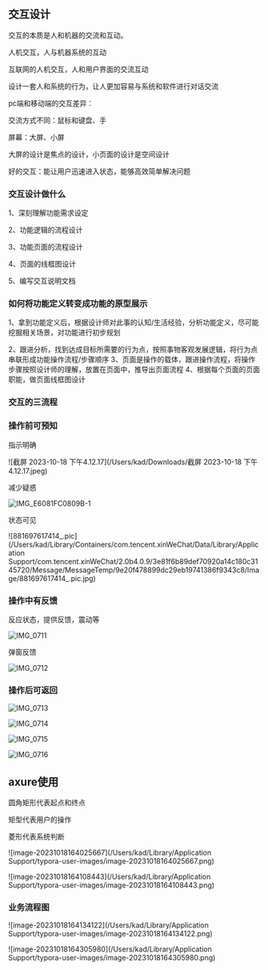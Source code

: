 ## 交互设计

交互的本质是人和机器的交流和互动。

人机交互，人与机器系统的互动

互联网的人机交互，人和用户界面的交流互动

设计一套人和系统的行为，让人更加容易与系统和软件进行对话交流

pc端和移动端的交互差异：

交流方式不同：鼠标和键盘、手

屏幕：大屏、小屏

大屏的设计是焦点的设计，小页面的设计是空间设计

好的交互：能让用户迅速进入状态，能够高效简单解决问题

### 交互设计做什么

1、深刻理解功能需求设定

2、功能逻辑的流程设计

3、功能页面的流程设计

4、页面的线框图设计

5、编写交互说明文档

### 如何将功能定义转变成功能的原型展示

1、拿到功能定义后，根据设计师对此事的认知/生活经验，分析功能定义，尽可能挖掘相关场景，对功能进行初步规划

2、跟进分析，找到达成目标所需要的行为点，按照事物客观发展逻辑，将行为点串联形成功能操作流程/步骤顺序
3、页面是操作的载体，跟进操作流程，将操作步骤按照设计师的理解，放置在页面中，推导出页面流程
4、根据每个页面的页面职能，做页面线框图设计

### 交互的三流程

### 操作前可预知

指示明确

![截屏 2023-10-18 下午4.12.17](/Users/kad/Downloads/截屏 2023-10-18 下午4.12.17.jpeg)

减少疑惑

![IMG_E6081FC0809B-1](/Users/kad/Downloads/IMG_E6081FC0809B-1.jpeg)

状态可见

![881697617414_.pic](/Users/kad/Library/Containers/com.tencent.xinWeChat/Data/Library/Application Support/com.tencent.xinWeChat/2.0b4.0.9/3e81f6b89def70920a14c180c3145720/Message/MessageTemp/9e20f478899dc29eb19741386f9343c8/Image/881697617414_.pic.jpg)



### 操作中有反馈

反应状态，提供反馈，震动等

![IMG_0711](/var/folders/0t/jt7zs53j4y73lxpmtrr4xlx40000gn/T/com.apple.useractivityd/shared-pasteboard/items/6C1BAB65-AD55-4D2F-BB0A-0E80BE0EE27D/IMG_0711.png)

弹窗反馈

![IMG_0712](/var/folders/0t/jt7zs53j4y73lxpmtrr4xlx40000gn/T/com.apple.useractivityd/shared-pasteboard/items/406BBE6E-E6D5-4D66-A676-E89EDB3CDA08/IMG_0712.png)



### 操作后可返回

![IMG_0713](/var/folders/0t/jt7zs53j4y73lxpmtrr4xlx40000gn/T/com.apple.useractivityd/shared-pasteboard/items/6AA3B610-700F-4724-A178-652D3F8AA40D/IMG_0713.png)

![IMG_0714](/var/folders/0t/jt7zs53j4y73lxpmtrr4xlx40000gn/T/com.apple.useractivityd/shared-pasteboard/items/83BE5DF1-8776-400F-B6D7-D545A65F3ECB/IMG_0714.png)

![IMG_0715](/var/folders/0t/jt7zs53j4y73lxpmtrr4xlx40000gn/T/com.apple.useractivityd/shared-pasteboard/items/97A36766-A209-421F-A9E1-E561EB6AA81A/IMG_0715.png)

![IMG_0716](/var/folders/0t/jt7zs53j4y73lxpmtrr4xlx40000gn/T/com.apple.useractivityd/shared-pasteboard/items/6C1AD30E-2D36-4CF2-9275-5A3A10F9B6E6/IMG_0716.png)

## axure使用

圆角矩形代表起点和终点

矩型代表用户的操作

菱形代表系统判断

![image-20231018164025667](/Users/kad/Library/Application Support/typora-user-images/image-20231018164025667.png)

![image-20231018164108443](/Users/kad/Library/Application Support/typora-user-images/image-20231018164108443.png)

### 业务流程图

![image-20231018164134122](/Users/kad/Library/Application Support/typora-user-images/image-20231018164134122.png)

![image-20231018164305980](/Users/kad/Library/Application Support/typora-user-images/image-20231018164305980.png)